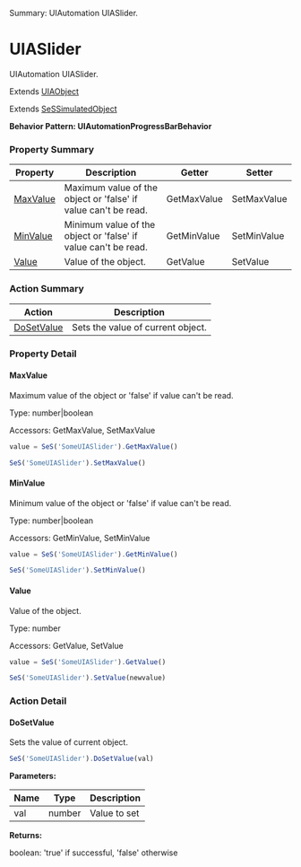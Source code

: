Summary: UIAutomation UIASlider.

# UIASlider

UIAutomation UIASlider.
 
Extends [UIAObject](UIAObject.md)

Extends [SeSSimulatedObject](SeSSimulatedObject.md)





**Behavior Pattern: UIAutomationProgressBarBehavior**


<!-- ============================== property summary ========================== -->



### Property Summary
| **Property** | **Description** | **Getter** | **Setter** |
| ------------ | --------------- | ---------- | ---------- |
| [MaxValue](#maxvalue) | Maximum value of the object or 'false' if value can't be read. | GetMaxValue | SetMaxValue |
| [MinValue](#minvalue) | Minimum value of the object or 'false' if value can't be read. | GetMinValue | SetMinValue |
| [Value](#value) | Value of the object. | GetValue | SetValue |



<!-- ============================== action summary ========================== -->



### Action Summary
|  **Action** | **Description** | 
| ----------- | --------------- |
|  [DoSetValue](#dosetvalue) | Sets the value of current object. |



<!-- ============================== property detail ========================== -->

### Property Detail

<a name="MaxValue"></a>
#### MaxValue

Maximum value of the object or 'false' if value can't be read.



Type: number|boolean


Accessors: GetMaxValue, SetMaxValue

```javascript
value = SeS('SomeUIASlider').GetMaxValue()

SeS('SomeUIASlider').SetMaxValue()
```


<a name="MinValue"></a>
#### MinValue

Minimum value of the object or 'false' if value can't be read.



Type: number|boolean


Accessors: GetMinValue, SetMinValue

```javascript
value = SeS('SomeUIASlider').GetMinValue()

SeS('SomeUIASlider').SetMinValue()
```


<a name="Value"></a>
#### Value

Value of the object.



Type: number


Accessors: GetValue, SetValue

```javascript
value = SeS('SomeUIASlider').GetValue()

SeS('SomeUIASlider').SetValue(newvalue)
```




<!-- ============================== action detail ========================== -->

### Action Detail

<a name="DoSetValue"></a>    
#### DoSetValue

Sets the value of current object.

```javascript
SeS('SomeUIASlider').DoSetValue(val)
```


**Parameters:**

|  **Name** | **Type** | **Description** |
| ---------- | -------- | --------------- |
| val | number |  Value to set |




**Returns:**

boolean: 'true' if successful, 'false' otherwise



<a name="see.also.uiaslider.dosetvalue"></a>

  

